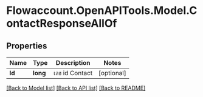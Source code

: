 
# Flowaccount.OpenAPITools.Model.ContactResponseAllOf

## Properties

Name | Type | Description | Notes
------------ | ------------- | ------------- | -------------
**Id** | **long** | เลข id Contact | [optional] 

[[Back to Model list]](../README.md#documentation-for-models)
[[Back to API list]](../README.md#documentation-for-api-endpoints)
[[Back to README]](../README.md)

